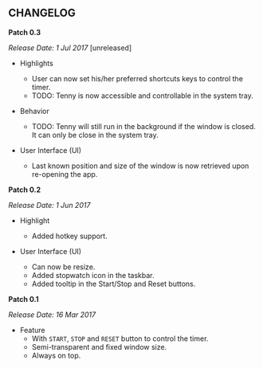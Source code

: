 CHANGELOG
---

**Patch 0.3**

_Release Date: 1 Jul 2017_ [unreleased]

* Highlights
    * User can now set his/her preferred shortcuts keys to control the timer.
    * TODO: Tenny is now accessible and controllable in the system tray.

* Behavior 
    * TODO: Tenny will still run in the background if the window is closed. It can only be close in the system tray. 

* User Interface (UI)
    * Last known position and size of the window is now retrieved upon re-opening the app.


**Patch 0.2**

_Release Date: 1 Jun 2017_

* Highlight
    * Added hotkey support.
    
* User Interface (UI)
    * Can now be resize.
    * Added stopwatch icon in the taskbar.
    * Added tooltip in the Start/Stop and Reset buttons.


**Patch 0.1**

_Release Date: 16 Mar 2017_

* Feature
    * With `START`, `STOP` and `RESET` button to control the timer.
    * Semi-transparent and fixed window size.
    * Always on top.
    
    